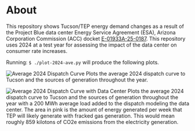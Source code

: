 # About
This repository shows Tucson/TEP energy demand changes as a result of the Project Blue data center Energy Service Agreement (ESA), Arizona Corporation Commission (ACC) docket [E-01933A-25-0187](https://edocket.azcc.gov/search/docket-search/item-detail/29640). This repository uses 2024 at a test year for assessing the impact of the data center on consumer rate increases. 

Running: 
`$ ./plot-2024-ave.py` will produce the following plots. 

![Average 2024 Dispatch Curve](https://i.imgur.com/G5P9OLS.png)
Plots the average 2024 dispatch curve to Tucson and the sources of generation throughout the year. 

![Average 2024 Dispatch Curve with Data Center](https://i.imgur.com/vbukCeO.png)
Plots the average 2024 dispatch curve to Tucson and the sources of generation throughout the year with a 200 MWh average load added to the dispatch modeling the data center. The area in pink is the amount of energy generated per week that TEP will likely generate with fracked gas generation. This would mean roughly 859 kilotons of CO2e emissions from the electricity generation. 


